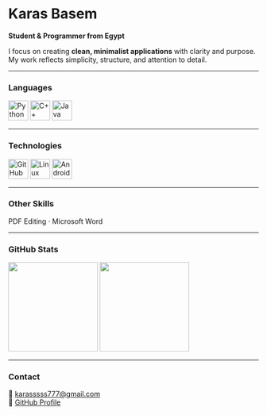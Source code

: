 # Karas Basem

**Student & Programmer from Egypt**

I focus on creating **clean, minimalist applications** with clarity and purpose.  
My work reflects simplicity, structure, and attention to detail.

---

### Languages
<p align="left">
  <img src="https://cdn.jsdelivr.net/gh/devicons/devicon/icons/python/python-original.svg" width="40" alt="Python" />
  <img src="https://cdn.jsdelivr.net/gh/devicons/devicon/icons/cplusplus/cplusplus-original.svg" width="40" alt="C++" />
  <img src="https://cdn.jsdelivr.net/gh/devicons/devicon/icons/java/java-original.svg" width="40" alt="Java" />
</p>

---

### Technologies
<p align="left">
  <img src="https://cdn.jsdelivr.net/gh/devicons/devicon/icons/github/github-original.svg" width="40" alt="GitHub" />
  <img src="https://cdn.jsdelivr.net/gh/devicons/devicon/icons/linux/linux-original.svg" width="40" alt="Linux" />
  <img src="https://cdn.jsdelivr.net/gh/devicons/devicon/icons/android/android-original.svg" width="40" alt="Android" />
</p>

---

### Other Skills
PDF Editing · Microsoft Word

---

### GitHub Stats
<p align="left">
  <img height="180" src="https://github-readme-stats.vercel.app/api?username=KPR-MAN&show_icons=true&hide_border=true&theme=github_dark&include_all_commits=true" />
  <img height="180" src="https://github-readme-stats.vercel.app/api/top-langs/?username=KPR-MAN&layout=compact&hide_border=true&theme=github_dark" />
</p>

---

### Contact
📧 [karasssss777@gmail.com](mailto:karasssss777@gmail.com)  
🔗 [GitHub Profile](https://github.com/KPR-MAN)